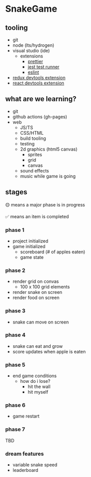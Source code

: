 # SnakeGame

## tooling

- git
- node (lts/hydrogen)
- visual studio (ide)
  - extensions
    - [prettier](https://marketplace.visualstudio.com/items?itemName=esbenp.prettier-vscode)
    - [jest test runner](https://marketplace.visualstudio.com/items?itemName=Orta.vscode-jest)
    - [eslint](https://marketplace.visualstudio.com/items?itemName=dbaeumer.vscode-eslint)
- [redux devtools extension](https://chrome.google.com/webstore/detail/redux-devtools/lmhkpmbekcpmknklioeibfkpmmfibljd)
- [react devtools extension](https://chrome.google.com/webstore/detail/react-developer-tools/fmkadmapgofadopljbjfkapdkoienihi)

## what are we learning?

- git
- github actions (gh-pages)
- web
  - JS/TS
  - CSS/HTML
  - build tooling
  - testing
  - 2d graphics (html5 canvas)
    - sprites
    - grid
    - canvas
  - sound effects
  - music while game is going

## stages

🟡 means a major phase is in progress

✅ means an item is completed

### phase 1

- project initialized
- game initialized
  - scoreboard (# of apples eaten)
  - game state

### phase 2

- render grid on convas
  - 100 x 100 grid elements
- render snake on screen
- render food on screen

### phase 3

- snake can move on screen

### phase 4

- snake can eat and grow
- score updates when apple is eaten

### phase 5

- end game conditions
  - how do i lose?
    - hit the wall
    - hit myself

### phase 6

- game restart

### phase 7

TBD

### dream features

- variable snake speed
- leaderboard
